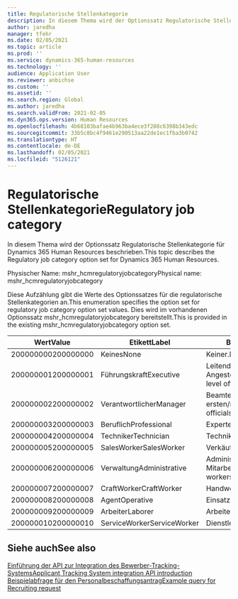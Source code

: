 ```yaml
---
title: Regulatorische Stellenkategorie
description: In diesem Thema wird der Optionssatz Regulatorische Stellenkategorie für Dynamics 365 Human Resources beschrieben.
author: jaredha
manager: tfehr
ms.date: 02/05/2021
ms.topic: article
ms.prod: ''
ms.service: dynamics-365-human-resources
ms.technology: ''
audience: Application User
ms.reviewer: anbichse
ms.custom: ''
ms.assetid: ''
ms.search.region: Global
ms.author: jaredha
ms.search.validFrom: 2021-02-05
ms.dyn365.ops.version: Human Resources
ms.openlocfilehash: 4b68103bafae4b963ba4ece3f288c6398b343edc
ms.sourcegitcommit: 33b5c8bc4f9461e290513aa22de1ec1fba3b0742
ms.translationtype: HT
ms.contentlocale: de-DE
ms.lasthandoff: 02/05/2021
ms.locfileid: "5126121"
---
```

# <a name="regulatory-job-category"></a><span data-ttu-id="bc74f-103">Regulatorische Stellenkategorie</span><span class="sxs-lookup"><span data-stu-id="bc74f-103">Regulatory job category</span></span>

<span data-ttu-id="bc74f-104">In diesem Thema wird der Optionssatz Regulatorische Stellenkategorie für Dynamics 365 Human Resources beschrieben.</span><span class="sxs-lookup"><span data-stu-id="bc74f-104">This topic describes the Regulatory job category option set for Dynamics 365 Human Resources.</span></span>

<span data-ttu-id="bc74f-105">Physischer Name: mshr_hcmregulatoryjobcategory</span><span class="sxs-lookup"><span data-stu-id="bc74f-105">Physical name: mshr_hcmregulatoryjobcategory</span></span>

<span data-ttu-id="bc74f-106">Diese Aufzählung gibt die Werte des Optionssatzes für die regulatorische Stellenkategorien an.</span><span class="sxs-lookup"><span data-stu-id="bc74f-106">This enumeration specifies the option set for regulatory job category option set values.</span></span> <span data-ttu-id="bc74f-107">Dies wird im vorhandenen Optionssatz mshr_hcmregulatoryjobcategory bereitstellt.</span><span class="sxs-lookup"><span data-stu-id="bc74f-107">This is provided in the existing mshr_hcmregulatoryjobcategory option set.</span></span>

| <span data-ttu-id="bc74f-108">Wert</span><span class="sxs-lookup"><span data-stu-id="bc74f-108">Value</span></span> | <span data-ttu-id="bc74f-109">Etikett</span><span class="sxs-lookup"><span data-stu-id="bc74f-109">Label</span></span> | <span data-ttu-id="bc74f-110">Beschreibung</span><span class="sxs-lookup"><span data-stu-id="bc74f-110">Description</span></span> |
| --- | --- | --- |
| <span data-ttu-id="bc74f-111">200000000</span><span class="sxs-lookup"><span data-stu-id="bc74f-111">200000000</span></span> | <span data-ttu-id="bc74f-112">Keines</span><span class="sxs-lookup"><span data-stu-id="bc74f-112">None</span></span> | <span data-ttu-id="bc74f-113">Keiner.</span><span class="sxs-lookup"><span data-stu-id="bc74f-113">None.</span></span> |
| <span data-ttu-id="bc74f-114">200000001</span><span class="sxs-lookup"><span data-stu-id="bc74f-114">200000001</span></span> | <span data-ttu-id="bc74f-115">Führungskraft</span><span class="sxs-lookup"><span data-stu-id="bc74f-115">Executive</span></span> | <span data-ttu-id="bc74f-116">Leitende Angestellte/Manager.</span><span class="sxs-lookup"><span data-stu-id="bc74f-116">Executive/Senior level officials and managers.</span></span> |
| <span data-ttu-id="bc74f-117">200000002</span><span class="sxs-lookup"><span data-stu-id="bc74f-117">200000002</span></span> | <span data-ttu-id="bc74f-118">Verantwortlicher</span><span class="sxs-lookup"><span data-stu-id="bc74f-118">Manager</span></span> | <span data-ttu-id="bc74f-119">Beamte und Manager der ersten/mittleren Ebene.</span><span class="sxs-lookup"><span data-stu-id="bc74f-119">First/Mid level officials and managers.</span></span> |
| <span data-ttu-id="bc74f-120">200000003</span><span class="sxs-lookup"><span data-stu-id="bc74f-120">200000003</span></span> | <span data-ttu-id="bc74f-121">Beruflich</span><span class="sxs-lookup"><span data-stu-id="bc74f-121">Professional</span></span> | <span data-ttu-id="bc74f-122">Experten.</span><span class="sxs-lookup"><span data-stu-id="bc74f-122">Professionals.</span></span> |
| <span data-ttu-id="bc74f-123">200000004</span><span class="sxs-lookup"><span data-stu-id="bc74f-123">200000004</span></span> | <span data-ttu-id="bc74f-124">Techniker</span><span class="sxs-lookup"><span data-stu-id="bc74f-124">Technician</span></span> | <span data-ttu-id="bc74f-125">Techniker.</span><span class="sxs-lookup"><span data-stu-id="bc74f-125">Technicians.</span></span> |
| <span data-ttu-id="bc74f-126">200000005</span><span class="sxs-lookup"><span data-stu-id="bc74f-126">200000005</span></span> | <span data-ttu-id="bc74f-127">SalesWorker</span><span class="sxs-lookup"><span data-stu-id="bc74f-127">SalesWorker</span></span> | <span data-ttu-id="bc74f-128">Verkäufer.</span><span class="sxs-lookup"><span data-stu-id="bc74f-128">Sales workers.</span></span> |
| <span data-ttu-id="bc74f-129">200000006</span><span class="sxs-lookup"><span data-stu-id="bc74f-129">200000006</span></span> | <span data-ttu-id="bc74f-130">Verwaltung</span><span class="sxs-lookup"><span data-stu-id="bc74f-130">Administrative</span></span> | <span data-ttu-id="bc74f-131">Administrative Support-Mitarbeiter.</span><span class="sxs-lookup"><span data-stu-id="bc74f-131">Administrative support workers.</span></span> |
| <span data-ttu-id="bc74f-132">200000007</span><span class="sxs-lookup"><span data-stu-id="bc74f-132">200000007</span></span> | <span data-ttu-id="bc74f-133">CraftWorker</span><span class="sxs-lookup"><span data-stu-id="bc74f-133">CraftWorker</span></span> | <span data-ttu-id="bc74f-134">Handwerker.</span><span class="sxs-lookup"><span data-stu-id="bc74f-134">Craft workers.</span></span> |
| <span data-ttu-id="bc74f-135">200000008</span><span class="sxs-lookup"><span data-stu-id="bc74f-135">200000008</span></span> | <span data-ttu-id="bc74f-136">Agent</span><span class="sxs-lookup"><span data-stu-id="bc74f-136">Operative</span></span> | <span data-ttu-id="bc74f-137">Einsatzkräfte.</span><span class="sxs-lookup"><span data-stu-id="bc74f-137">Operatives.</span></span> |
| <span data-ttu-id="bc74f-138">200000009</span><span class="sxs-lookup"><span data-stu-id="bc74f-138">200000009</span></span> | <span data-ttu-id="bc74f-139">Arbeiter</span><span class="sxs-lookup"><span data-stu-id="bc74f-139">Laborer</span></span> | <span data-ttu-id="bc74f-140">Arbeiter/Helfer.</span><span class="sxs-lookup"><span data-stu-id="bc74f-140">Laborers/Helpers.</span></span> |
| <span data-ttu-id="bc74f-141">200000010</span><span class="sxs-lookup"><span data-stu-id="bc74f-141">200000010</span></span> | <span data-ttu-id="bc74f-142">ServiceWorker</span><span class="sxs-lookup"><span data-stu-id="bc74f-142">ServiceWorker</span></span> | <span data-ttu-id="bc74f-143">Dienstleister.</span><span class="sxs-lookup"><span data-stu-id="bc74f-143">Service workers.</span></span> |

## <a name="see-also"></a><span data-ttu-id="bc74f-144">Siehe auch</span><span class="sxs-lookup"><span data-stu-id="bc74f-144">See also</span></span>

[<span data-ttu-id="bc74f-145">Einführung der API zur Integration des Bewerber-Tracking-Systems</span><span class="sxs-lookup"><span data-stu-id="bc74f-145">Applicant Tracking System integration API introduction</span></span>](hr-admin-integration-ats-api-introduction.md)<br>
[<span data-ttu-id="bc74f-146">Beispielabfrage für den Personalbeschaffungsantrag</span><span class="sxs-lookup"><span data-stu-id="bc74f-146">Example query for Recruiting request</span></span>](hr-admin-integration-ats-api-recruiting-request-example-query.md)

